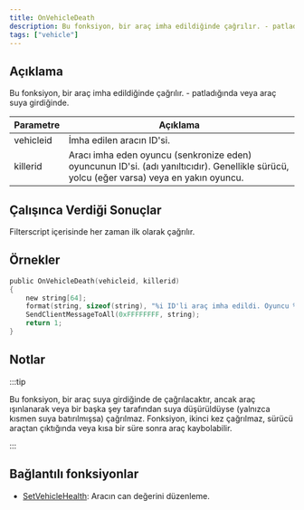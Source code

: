 ```yaml
---
title: OnVehicleDeath
description: Bu fonksiyon, bir araç imha edildiğinde çağrılır. - patladığında veya araç suya girdiğinde.
tags: ["vehicle"]
---
```


## Açıklama

Bu fonksiyon, bir araç imha edildiğinde çağrılır. - patladığında veya araç suya girdiğinde.

| Parametre | Açıklama                                                                                                                                                        |
| --------- | --------------------------------------------------------------------------------------------------------------------------------------------------------------- |
| vehicleid | İmha edilen aracın ID'si.                                                                                                                                       |
| killerid  | Aracı imha eden oyuncu (senkronize eden) oyuncunun ID'si. (adı yanıltıcıdır). Genellikle sürücü, yolcu (eğer varsa) veya en yakın oyuncu.                       |

## Çalışınca Verdiği Sonuçlar

Filterscript içerisinde her zaman ilk olarak çağrılır.

## Örnekler

```c
public OnVehicleDeath(vehicleid, killerid)
{
    new string[64];
    format(string, sizeof(string), "%i ID'li araç imha edildi. Oyuncu %i tarafından bildirildi.", vehicleid, killerid);
    SendClientMessageToAll(0xFFFFFFFF, string);
    return 1;
}
```

## Notlar

:::tip


Bu fonksiyon, bir araç suya girdiğinde de çağrılacaktır, ancak araç ışınlanarak veya bir başka şey tarafından suya düşürüldüyse (yalnızca kısmen suya batırılmışsa) çağrılmaz. Fonksiyon, ikinci kez çağrılmaz, sürücü araçtan çıktığında veya kısa bir süre sonra araç kaybolabilir.

:::

## Bağlantılı fonksiyonlar

- [SetVehicleHealth](../functions/SetVehicleHealth): Aracın can değerini düzenleme.
